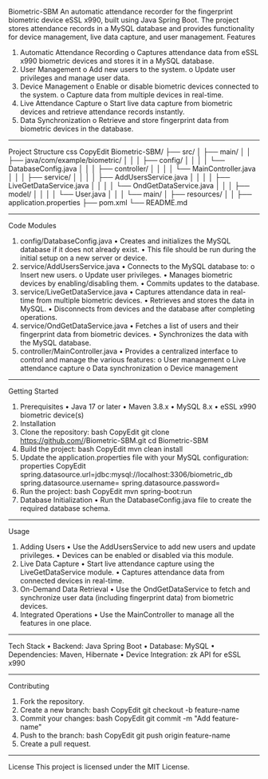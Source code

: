 Biometric-SBM
An automatic attendance recorder for the fingerprint biometric device eSSL x990, built using Java Spring Boot. The project stores attendance records in a MySQL database and provides functionality for device management, live data capture, and user management.
Features
1.	Automatic Attendance Recording
o	Captures attendance data from eSSL x990 biometric devices and stores it in a MySQL database.
2.	User Management
o	Add new users to the system.
o	Update user privileges and manage user data.
3.	Device Management
o	Enable or disable biometric devices connected to the system.
o	Capture data from multiple devices in real-time.
4.	Live Attendance Capture
o	Start live data capture from biometric devices and retrieve attendance records instantly.
5.	Data Synchronization
o	Retrieve and store fingerprint data from biometric devices in the database.
________________________________________
Project Structure
css
CopyEdit
Biometric-SBM/
├── src/
│   ├── main/
│   │   ├── java/com/example/biometric/
│   │   │   ├── config/
│   │   │   │   └── DatabaseConfig.java
│   │   │   ├── controller/
│   │   │   │   └── MainController.java
│   │   │   ├── service/
│   │   │   │   ├── AddUsersService.java
│   │   │   │   ├── LiveGetDataService.java
│   │   │   │   └── OndGetDataService.java
│   │   │   ├── model/
│   │   │   │   └── User.java
│   │   │   └── main/
│   ├── resources/
│   │   ├── application.properties
├── pom.xml
└── README.md
________________________________________
Code Modules
1. config/DatabaseConfig.java
•	Creates and initializes the MySQL database if it does not already exist.
•	This file should be run during the initial setup on a new server or device.
2. service/AddUsersService.java
•	Connects to the MySQL database to:
o	Insert new users.
o	Update user privileges.
•	Manages biometric devices by enabling/disabling them.
•	Commits updates to the database.
3. service/LiveGetDataService.java
•	Captures attendance data in real-time from multiple biometric devices.
•	Retrieves and stores the data in MySQL.
•	Disconnects from devices and the database after completing operations.
4. service/OndGetDataService.java
•	Fetches a list of users and their fingerprint data from biometric devices.
•	Synchronizes the data with the MySQL database.
5. controller/MainController.java
•	Provides a centralized interface to control and manage the various features:
o	User management
o	Live attendance capture
o	Data synchronization
o	Device management
________________________________________
Getting Started
1. Prerequisites
•	Java 17 or later
•	Maven 3.8.x
•	MySQL 8.x
•	eSSL x990 biometric device(s)
2. Installation
1.	Clone the repository:
bash
CopyEdit
git clone https://github.com/<your-username>/Biometric-SBM.git
cd Biometric-SBM
2.	Build the project:
bash
CopyEdit
mvn clean install
3.	Update the application.properties file with your MySQL configuration:
properties
CopyEdit
spring.datasource.url=jdbc:mysql://localhost:3306/biometric_db
spring.datasource.username=<your-username>
spring.datasource.password=<your-password>
4.	Run the project:
bash
CopyEdit
mvn spring-boot:run
3. Database Initialization
•	Run the DatabaseConfig.java file to create the required database schema.
________________________________________
Usage
1. Adding Users
•	Use the AddUsersService to add new users and update privileges.
•	Devices can be enabled or disabled via this module.
2. Live Data Capture
•	Start live attendance capture using the LiveGetDataService module.
•	Captures attendance data from connected devices in real-time.
3. On-Demand Data Retrieval
•	Use the OndGetDataService to fetch and synchronize user data (including fingerprint data) from biometric devices.
4. Integrated Operations
•	Use the MainController to manage all the features in one place.
________________________________________
Tech Stack
•	Backend: Java Spring Boot
•	Database: MySQL
•	Dependencies: Maven, Hibernate
•	Device Integration: zk API for eSSL x990
________________________________________
Contributing
1.	Fork the repository.
2.	Create a new branch:
bash
CopyEdit
git checkout -b feature-name
3.	Commit your changes:
bash
CopyEdit
git commit -m "Add feature-name"
4.	Push to the branch:
bash
CopyEdit
git push origin feature-name
5.	Create a pull request.
________________________________________
License
This project is licensed under the MIT License.

